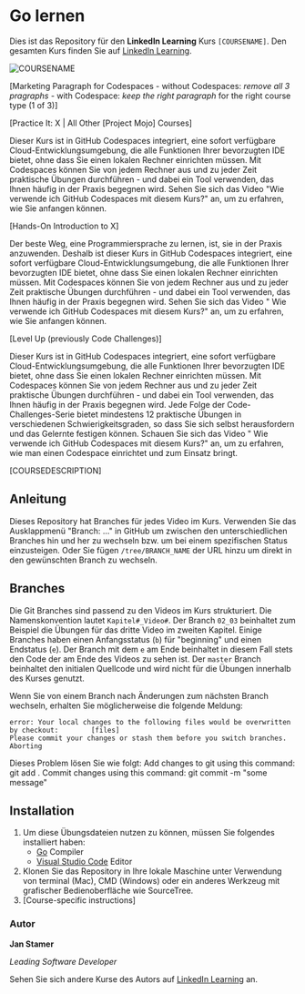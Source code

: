 # Go lernen

Dies ist das Repository für den **LinkedIn Learning** Kurs `[COURSENAME]`. Den gesamten Kurs finden Sie auf [LinkedIn Learning][lil-course-url].

![COURSENAME][lil-thumbnail-url] 

[Marketing Paragraph for Codespaces - without Codespaces: _remove all 3 pragraphs_ - with Codespace: _keep the right paragraph_ for the right course type (1 of 3)]

[Practice It: X | All Other [Project Mojo] Courses]

Dieser Kurs ist in GitHub Codespaces integriert, eine sofort verfügbare Cloud-Entwicklungsumgebung, die alle Funktionen Ihrer bevorzugten IDE bietet, ohne dass Sie einen lokalen Rechner einrichten müssen. Mit Codespaces können Sie von jedem Rechner aus und zu jeder Zeit praktische Übungen durchführen - und dabei ein Tool verwenden, das Ihnen häufig in der Praxis begegnen wird. Sehen Sie sich das Video "Wie verwende ich GitHub Codespaces mit diesem Kurs?" an, um zu erfahren, wie Sie anfangen können.  

[Hands-On Introduction to X]

Der beste Weg, eine Programmiersprache zu lernen, ist, sie in der Praxis anzuwenden. Deshalb ist dieser Kurs in GitHub Codespaces integriert, eine sofort verfügbare Cloud-Entwicklungsumgebung, die alle Funktionen Ihrer bevorzugten IDE bietet, ohne dass Sie einen lokalen Rechner einrichten müssen. Mit Codespaces können Sie von jedem Rechner aus und zu jeder Zeit praktische Übungen durchführen - und dabei ein Tool verwenden, das Ihnen häufig in der Praxis begegnen wird. Sehen Sie sich das Video " Wie verwende ich GitHub Codespaces mit diesem Kurs?" an, um zu erfahren, wie Sie anfangen können.  

[Level Up (previously Code Challenges)] 

Dieser Kurs ist in GitHub Codespaces integriert, eine sofort verfügbare Cloud-Entwicklungsumgebung, die alle Funktionen Ihrer bevorzugten IDE bietet, ohne dass Sie einen lokalen Rechner einrichten müssen. Mit Codespaces können Sie von jedem Rechner aus und zu jeder Zeit praktische Übungen durchführen - und dabei ein Tool verwenden, das Ihnen häufig in der Praxis begegnen wird. 
Jede Folge der Code-Challenges-Serie bietet mindestens 12 praktische Übungen in verschiedenen Schwierigkeitsgraden, so dass Sie sich selbst herausfordern und das Gelernte festigen können. Schauen Sie sich das Video " Wie verwende ich GitHub Codespaces mit diesem Kurs?" an, um zu erfahren, wie man einen Codespace einrichtet und zum Einsatz bringt. 

[COURSEDESCRIPTION]

## Anleitung

Dieses Repository hat Branches für jedes Video im Kurs. Verwenden Sie das Ausklappmenü "Branch: ..." in GitHub um zwischen den unterschiedlichen Branches hin und her zu wechseln bzw. um bei einem spezifischen Status einzusteigen. Oder Sie fügen `/tree/BRANCH_NAME` der URL hinzu um direkt in den gewünschten Branch zu wechseln.

## Branches

Die Git Branches sind passend zu den Videos im Kurs strukturiert. Die Namenskonvention lautet `Kapitel#_Video#`. Der Branch `02_03` beinhaltet zum Beispiel die Übungen für das dritte Video im zweiten Kapitel. 
Einige Branches haben einen Anfangsstatus (`b`) für "beginning" und einen Endstatus (`e`). Der Branch mit dem `e` am Ende beinhaltet in diesem Fall stets den Code der am Ende des Videos zu sehen ist. Der `master` Branch beinhaltet den initialen Quellcode und wird nicht für die Übungen innerhalb des Kurses genutzt.

Wenn Sie von einem Branch nach Änderungen zum nächsten Branch wechseln, erhalten Sie möglicherweise die folgende Meldung:

```
error: Your local changes to the following files would be overwritten by checkout:        [files]
Please commit your changes or stash them before you switch branches.
Aborting
```

Dieses Problem lösen Sie wie folgt:
    Add changes to git using this command: git add .
    Commit changes using this command: git commit -m "some message"

## Installation

1. Um diese Übungsdateien nutzen zu können, müssen Sie folgendes installiert haben:
   - [Go](https://go.dev/) Compiler
   - [Visual Studio Code](https://code.visualstudio.com/) Editor
2. Klonen Sie das Repository in Ihre lokale Maschine unter Verwendung von terminal (Mac), CMD (Windows) oder ein anderes Werkzeug mit grafischer Bedienoberfläche wie SourceTree.
3. [Course-specific instructions]

### Autor

**Jan Stamer**

_Leading Software Developer_

Sehen Sie sich andere Kurse des Autors auf [LinkedIn Learning](https://www.linkedin.com/learning/instructors/name_des_autors) an.

[0]: # (Replace these placeholder URLs with actual course URLs)
[lil-course-url]: https://www.linkedin.com
[lil-thumbnail-url]: https:

